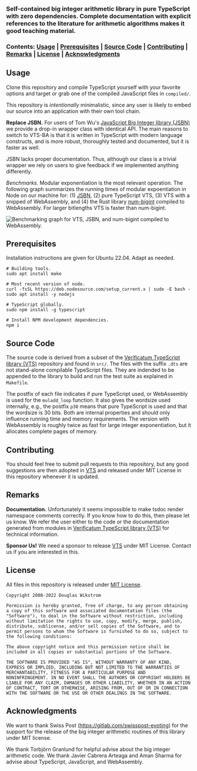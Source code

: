 
### Self-contained big integer arithmetic library in pure TypeScript with zero dependencies. Complete documentation with explicit references to the literature for arithmetic algorithms makes it good teaching material.

### Contents: [Usage](#usage) | [Prerequisites](#prerequisites) | [Source Code](#source-code) | [Contributing](#contributing) | [Remarks](#remarks) | [License](#license) | [Acknowledgments](#acknowledgments)

## Usage

Clone this repository and compile TypeScript yourself with your
favorite options and target or grab one of the compiled JavaScript
files in `compiled/`.

This repository is *intentionally* minimalistic, since any user is
likely to embed our source into an application with their own tool
chain.

**Replace JSBN.** For users of Tom Wu's [JavaScript Big Integer
library (JSBN)](http://www-cs-students.stanford.edu/~tjw/jsbn) we
provide a drop-in wrapper class with identical API. The main reasons
to switch to VTS-BA is that it is written in TypeScript with modern
language constructs, and is more robust, thoroughly tested and
documented, but it is faster as well.

JSBN lacks proper documentation. Thus, although our class is a trivial
wrapper we rely on users to give feedback if we implemented anything
differently.

*Benchmarks.* Modular exponentiation is the most relevant
operation. The following graph summarizes the running times of modular
expoentiation in Node on our machine for: (1)
[JSBN](http://www-cs-students.stanford.edu/~tjw/jsbn), (2) pure
TypeScript VTS, (3) VTS with a snipped of WebAssembly, and (4) the
Rust library [num-bigint](https://github.com/rust-num/num-bigint)
compiled to WebAssembly. For larger bitlengths VTS is faster than
num-bigint.

![Benchmarking graph for VTS, JSBN, and num-bigint compiled to
 WebAssembly.](vts_jsbn_num-bigint.jpg)

## Prerequisites

Installation instructions are given for Ubuntu 22.04. Adapt as needed.

```
# Building tools.
sudo apt install make

# Most recent version of node.
curl -fsSL https://deb.nodesource.com/setup_current.x | sudo -E bash -
sudo apt install -y nodejs

# TypeScript globally.
sudo npm install -g typescript

# Install NPM development dependencies.
npm i

```

## Source Code

The source code is derived from a subset of the [Verificatum
TypeScript library
(VTS)](https://github.com/verificatum/verificatum-vts) repository and
found in `src/`. The files with the suffix `.dts` are not stand-alone
compilable TypeScript files. They are indended to be appended to the
library to build and run the test suite as explained in `Makefile`.

The postfix of each file indicates if pure TypeScript used, or
WebAssembly is used for the `muladd_loop` function. It also gives the
wordsize used internally, e.g., the postfix `p30` means that pure
TypeScript is used and that the wordsize is 30 bits. Both are internal
properties and should only influence running time and memory
requirements. The version with WebAssembly is roughly twice as fast
for large integer exponentiation, but it allocates complete pages of
memory.

## Contributing

You should feel free to submit pull requests to this repository, but
any good suggestions are then adopted in
[VTS](https://github.com/verificatum/verificatum-vts) and released
under MIT License in this repository whenever it is updated.

## Remarks

**Documentation.** Unfortunately it seems impossible to make tsdoc
render namespace comments correctly. If you know how to do this, then
please let us know. We refer the user either to the code or the
documentation generated from modules in [Verificatum TypeScript
library (VTS)](https://github.com/verificatum/verificatum-vts) for
technical information.

**Sponsor Us!** We need a sponsor to release
[VTS](https://github.com/verificatum/verificatum-vts) under MIT
License. Contact us if you are interested in this.

## License

All files in this repository is released under [MIT
License](https://mit-license.org).

```
Copyright 2008-2022 Douglas Wikstrom

Permission is hereby granted, free of charge, to any person obtaining
a copy of this software and associated documentation files (the
"Software"), to deal in the Software without restriction, including
without limitation the rights to use, copy, modify, merge, publish,
distribute, sublicense, and/or sell copies of the Software, and to
permit persons to whom the Software is furnished to do so, subject to
the following conditions:

The above copyright notice and this permission notice shall be
included in all copies or substantial portions of the Software.

THE SOFTWARE IS PROVIDED "AS IS", WITHOUT WARRANTY OF ANY KIND,
EXPRESS OR IMPLIED, INCLUDING BUT NOT LIMITED TO THE WARRANTIES OF
MERCHANTABILITY, FITNESS FOR A PARTICULAR PURPOSE AND
NONINFRINGEMENT. IN NO EVENT SHALL THE AUTHORS OR COPYRIGHT HOLDERS BE
LIABLE FOR ANY CLAIM, DAMAGES OR OTHER LIABILITY, WHETHER IN AN ACTION
OF CONTRACT, TORT OR OTHERWISE, ARISING FROM, OUT OF OR IN CONNECTION
WITH THE SOFTWARE OR THE USE OR OTHER DEALINGS IN THE SOFTWARE.
```

## Acknowledgments

We want to thank Swiss Post (https://gitlab.com/swisspost-evoting) for
the support for the release of the big integer arithmetic routines of
this library under MIT license.

We thank Torbjörn Granlund for helpful advise about the big integer
arithmetic code. We thank Javier Cabrera Arteaga and Aman Sharma for
advise about TypeScript, JavaScript, and WebAssembly.
